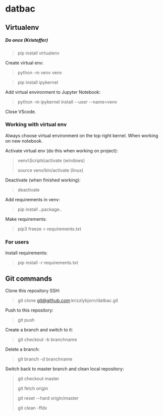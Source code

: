 # datbac

## Virtualenv
##### Do once (Kristoffer)
> pip install virtualenv

Create virtual env:
> python -m venv venv

> pip install ipykernel

Add virtual environment to Jupyter Notebook:
> python -m ipykernel install --user --name=venv


Close VScode.
### Working with virtual env ###
Always choose virtual environment on the top right kernel.
When working on new notebook.

Activate virtual env (do this when working on project):
> venv\Scripts\activate (windows)
> 
> source venv/bin/activate (linux)


Deactivate (when finished working):
> deactivate


Add requirements in venv:
> pip install ..package..


Make requirements:
> pip3 freeze > requirements.txt

### For users ###
Install requirements:
> pip install -r requirements.txt


## Git commands ##
Clone this repository SSH:
> git clone git@github.com:krizzlybjorn/datbac.git

Push to this repository:
> git push

Create a branch and switch to it:
> git checkout -b branchname

Delete a branch:
> git branch -d branchname

Switch back to master branch and clean local repository:
> git checkout master
>
> git fetch origin
>
> git reset --hard origin/master
>
> git clean -ffdx
